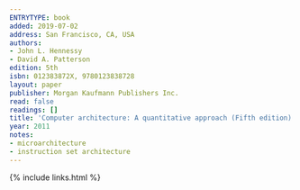 ```yaml
---
ENTRYTYPE: book
added: 2019-07-02
address: San Francisco, CA, USA
authors:
- John L. Hennessy
- David A. Patterson
edition: 5th
isbn: 012383872X, 9780123838728
layout: paper
publisher: Morgan Kaufmann Publishers Inc.
read: false
readings: []
title: 'Computer architecture: A quantitative approach (Fifth edition)'
year: 2011
notes:
- microarchitecture
- instruction set architecture
---
```

{% include links.html %}
